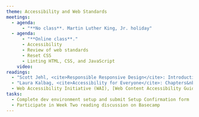 ```yaml
---
theme: Accessibility and Web Standards
meetings:
  - agenda:
      - "**No class**. Martin Luther King, Jr. holiday"
  - agenda:
      - "**Online class**."
      - Accessibility
      - Review of web standards
      - Reset CSS
      - Linting HTML, CSS, and JavaScript
    video:
readings:
  - "Scott Jehl, <cite>Responsible Responsive Design</cite>: Introduction"
  - "Laura Kalbag, <cite>Accessibility for Everyone</cite>: Chapters&nbsp;4–5 & 7"
  - Web Accessibility Initiative (WAI), [Web Content Accessibility Guidelines (WCAG) Overview](https://www.w3.org/WAI/standards-guidelines/wcag/)
tasks:
  - Complete dev environment setup and submit Setup Confirmation form
  - Participate in Week Two reading discussion on Basecamp
---
```

